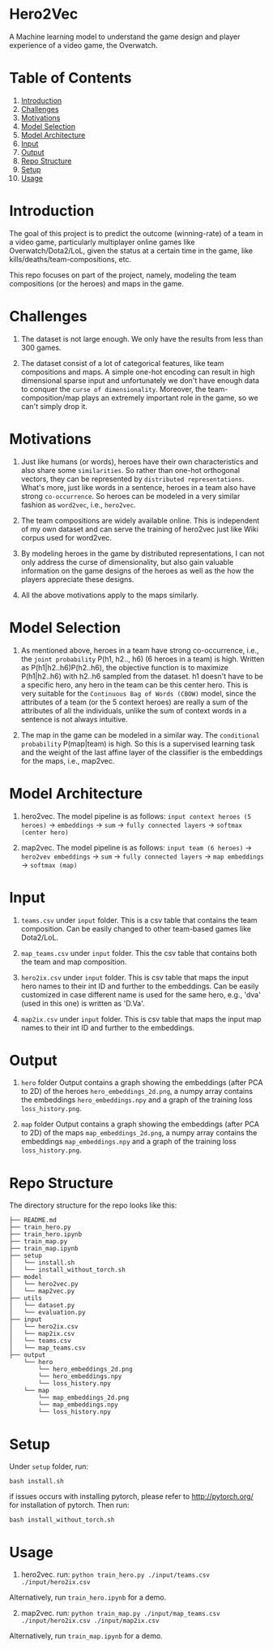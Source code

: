 # Hero2Vec
A Machine learning model to understand the game design and player experience of a video game, the Overwatch.

# Table of Contents
1. [Introduction](README.md#introduction)
2. [Challenges](README.md#challenges)
3. [Motivations](README.md#motivations)
4. [Model Selection](README.md#model-selection)
5. [Model Architecture](README.md#model-architecture)
6. [Input](README.md#input)
7. [Output](README.md#output)
8. [Repo Structure](README.md#repo-structure)
9. [Setup](README.md#setup)
10. [Usage](README.md#usage)

# Introduction

The goal of this project is to predict the outcome (winning-rate) of a team in a video game, particularly multiplayer online games like Overwatch/Dota2/LoL, given the status at a certain time in the game, like kills/deaths/team-compositions, etc.

This repo focuses on part of the project, namely, modeling the team compositions (or the heroes) and maps in the game.

# Challenges

1. The dataset is not large enough. We only have the results from less than 300 games.

2. The dataset consist of a lot of categorical features, like team compositions and maps. A simple one-hot encoding can result in high dimensional sparse input and unfortunately we don't have enough data to conquer the `curse of dimensionality`. Moreover, the team-composition/map plays an extremely important role in the game, so we can't simply drop it.

# Motivations

1. Just like humans (or words), heroes have their own characteristics and also share some `similarities`. So rather than one-hot orthogonal vectors, they can be represented by `distributed representations`. What's more, just like words in a sentence, heroes in a team also have strong `co-occurrence`. So heroes can be modeled in a very similar fashion as `word2vec`, i.e., `hero2vec`.

2. The team compositions are widely available online. This is independent of my own dataset and can serve the training of hero2vec just like Wiki corpus used for word2vec.

3. By modeling heroes in the game by distributed representations, I can not only address the curse of dimensionality, but also gain valuable information on the game designs of the heroes as well as the how the players appreciate these designs.

4. All the above motivations apply to the maps similarly.

# Model Selection

1. As mentioned above, heroes in a team have strong co-occurrence, i.e., the `joint probability` P(h1, h2.., h6) (6 heroes in a team) is high. Written as P(h1|h2..h6)P(h2..h6), the objective function is to maximize P(h1|h2..h6) with h2..h6 sampled from the dataset. h1 doesn't have to be a specific hero, any hero in the team can be this center hero. This is very suitable for the `Continuous Bag of Words (CBOW)` model, since the attributes of a team (or the 5 context heroes) are really a sum of the attributes of all the individuals, unlike the sum of context words in a sentence is not always intuitive.

2. The map in the game can be modeled in a similar way. The `conditional probability` P(map|team) is high. So this is a supervised learning task and the weight of the last affine layer of the classifier is the embeddings for the maps, i.e., map2vec.

# Model Architecture

1. hero2vec. The model pipeline is as follows:
`input context heroes (5 heroes)` -> `embeddings` -> `sum` -> `fully connected layers` -> `softmax (center hero)`

2. map2vec. The model pipeline is as follows:
`input team (6 heroes)` -> `hero2vev embeddings` -> `sum` -> `fully connected layers` -> `map embeddings` -> `softmax (map)`

# Input

1. `teams.csv` under `input` folder. This is a csv table that contains the team composition. Can be easily changed to other team-based games like Dota2/LoL.

2. `map_teams.csv` under `input` folder. This the csv table that contains both the team and map composition.

3. `hero2ix.csv` under `input` folder. This is csv table that maps the input hero names to their int ID and further to the embeddings. Can be easily customized in case different name is used for the same hero, e.g., 'dva' (used in this one) is written as 'D.Va'.

4. `map2ix.csv` under `input` folder. This is csv table that maps the input map names to their int ID and further to the embeddings.

# Output

1. `hero` folder
Output contains a graph showing the embeddings (after PCA to 2D) of the heroes `hero_embeddings_2d.png`, a numpy array contains the embeddings `hero_embeddings.npy` and a graph of the training loss `loss_history.png`.

2. `map` folder
Output contains a graph showing the embeddings (after PCA to 2D) of the maps `map_embeddings_2d.png`, a numpy array contains the embeddings `map_embeddings.npy` and a graph of the training loss `loss_history.png`.

# Repo Structure

The directory structure for the repo looks like this:

    ├── README.md
    ├── train_hero.py
    ├── train_hero.ipynb
    ├── train_map.py
    ├── train_map.ipynb
    ├── setup
    │   └── install.sh
    │   └── install_without_torch.sh
    ├── model
    │   └── hero2vec.py
    │   └── map2vec.py
    ├── utils
    │   └── dataset.py
    │   └── evaluation.py
    ├── input
    │   └── hero2ix.csv
    │   └── map2ix.csv
    │   └── teams.csv
    │   └── map_teams.csv
    ├── output
        └── hero
            └── hero_embeddings_2d.png
            └── hero_embeddings.npy
            └── loss_history.npy
        └── map
            └── map_embeddings_2d.png
            └── map_embeddings.npy
            └── loss_history.npy
# Setup

Under `setup` folder, run:

`bash install.sh`

if issues occurs with installing pytorch, please refer to http://pytorch.org/ for installation of pytorch. Then run:

`bash install_without_torch.sh`

# Usage

1. hero2vec. run: `python train_hero.py ./input/teams.csv ./input/hero2ix.csv`

Alternatively, run `train_hero.ipynb` for a demo.

2. map2vec. run: `python train_map.py ./input/map_teams.csv ./input/hero2ix.csv ./input/map2ix.csv`

Alternatively, run `train_map.ipynb` for a demo.
